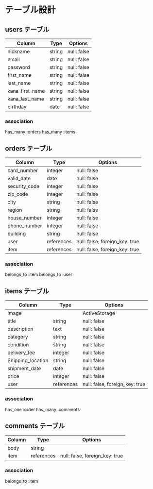 # テーブル設計

## users テーブル

| Column          | Type   | Options     |
| --------------- | ------ | ----------- |
| nickname        | string | null: false |
| email           | string | null: false |
| password        | string | null: false |
| first_name      | string | null: false |
| last_name       | string | null: false |
| kana_first_name | string | null: false |
| kana_last_name  | string | null: false |
| birthday        | date   | null: false |

### association

has_many :orders
has_many :items

## orders テーブル

| Column        | Type       | Options                        |
| ------------- | ---------- | ------------------------------ |
| card_number   | integer    | null: false                    |
| valid_date    | date       | null: false                    |
| security_code | integer    | null: false                    |
| zip_code      | integer    | null: false                    |
| city          | string     | null: false                    |
| region        | string     | null: false                    |
| house_number  | integer    | null: false                    |
| phone_number  | integer    | null: false                    |
| building      | string     | null: false                    |
| user          | references | null: false, foreign_key: true |
| item          | references | null: false, foreign_key: true |

### association

belongs_to :item
belongs_to :user

## items テーブル

| Column            | Type       | Options                        |
| ----------------- | ---------- | ------------------------------ |
| image             |            | ActiveStorage                  |
| title             | string     | null: false                    |
| description       | text       | null: false                    |
| category          | string     | null: false                    |
| condition         | string     | null: false                    |
| delivery_fee      | integer    | null: false                    |
| Shipping_location | string     | null: false                    |
| shipment_date     | date       | null: false                    |
| price             | integer    | null: false                    |
| user              | references | null: false, foreign_key: true |

### association

has_one :order
has_many :comments

## comments テーブル

| Column | Type       | Options                        |
| ------ | ---------- | ------------------------------ |
| body   | string     |                                |
| item   | references | null: false, foreign_key: true |

### association

belongs_to :item
